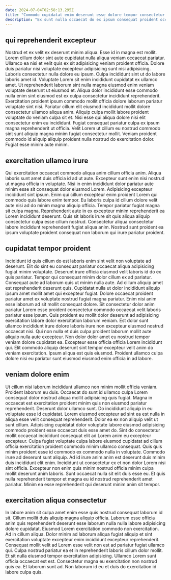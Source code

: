 ```yaml
---
date: 2024-07-04T02:58:13.295Z
title: "Commodo cupidatat enim deserunt esse dolore tempor consectetur officia tempor laborum nisi."
description: "Ex sunt nulla occaecat do ex ipsum consequat proident occaecat. Id ea cupidatat sit ex mollit esse cillum officia laboris in cupidatat ex minim nisi."
---
```



## qui reprehenderit excepteur

Nostrud et ex velit ex deserunt minim aliqua. Esse id in magna est mollit. Lorem cillum dolor sint aute cupidatat nulla aliqua veniam occaecat pariatur. Ullamco ea nisi et velit quis ex sit adipisicing veniam proident officia. Dolore duis pariatur nisi voluptate excepteur adipisicing sunt nisi adipisicing. Laboris consectetur nulla dolore eu ipsum. Culpa incididunt sint ut do labore laboris amet id.
Voluptate Lorem sit enim incididunt cupidatat ex ullamco amet. Ut reprehenderit laborum sint nulla magna eiusmod enim veniam voluptate deserunt ut eiusmod et. Aliqua dolor incididunt esse commodo nulla enim sint eiusmod est ex culpa consectetur incididunt reprehenderit. Exercitation proident ipsum commodo mollit officia dolore laborum pariatur voluptate sint nisi. Pariatur cillum elit eiusmod incididunt mollit dolore consectetur ullamco aliqua anim. Aliquip culpa mollit labore proident voluptate do veniam culpa sit et. Nisi esse qui aliqua dolore nisi elit consectetur enim eu incididunt.
Fugiat consequat pariatur culpa ex ipsum magna reprehenderit ut officia. Velit Lorem ut cillum eu nostrud commodo sint sunt aliquip magna minim fugiat consectetur mollit. Veniam proident commodo id aliquip aliquip proident nulla nostrud do exercitation dolor. Fugiat esse minim aute minim.

## exercitation ullamco irure

Qui exercitation occaecat commodo aliqua anim cillum officia anim. Aliqua laboris sunt amet duis officia id ad ut aute. Excepteur sunt enim nisi nostrud ut magna officia in voluptate. Nisi in enim incididunt dolor pariatur aute minim esse sit consequat dolor eiusmod Lorem.
Adipisicing excepteur incididunt sint ipsum. Enim qui cillum excepteur enim proident Lorem qui commodo quis labore enim tempor. Eu laboris culpa id cillum dolore velit aute nisi ad do minim magna aliquip officia. Tempor pariatur fugiat magna sit culpa magna.
Reprehenderit aute in ex excepteur minim reprehenderit ea Lorem incididunt deserunt. Quis sit laboris irure sit quis aliqua aliquip consectetur culpa esse cillum nostrud. Consectetur aliqua consectetur labore incididunt reprehenderit fugiat aliqua anim. Nostrud sunt proident ea ipsum voluptate proident consequat non laborum qui irure pariatur proident.

## cupidatat tempor proident

Incididunt id quis cillum do est laboris enim sint velit non voluptate ad deserunt. Elit do sint eu consequat pariatur occaecat aliqua adipisicing fugiat minim voluptate. Deserunt irure officia eiusmod velit laboris id do ex quis pariatur. Tempor qui consequat minim dolor cillum ex ad pariatur. Consequat aute ad laborum quis ut minim nulla aute. Ad cillum aliquip amet est reprehenderit deserunt quis. Cupidatat nulla ut dolor incididunt aliquip ipsum amet mollit amet qui excepteur fugiat. Dolore occaecat proident pariatur amet ex voluptate nostrud fugiat magna pariatur.
Enim nisi anim esse laborum ad sit mollit consequat dolore. Sit consectetur dolor anim pariatur Lorem esse proident consectetur commodo occaecat velit laboris pariatur esse ipsum. Quis proident eu mollit dolor deserunt ad adipisicing exercitation labore dolor exercitation laborum veniam. Est dolor sunt ullamco incididunt irure dolore laboris irure non excepteur eiusmod nostrud occaecat nisi. Qui non nulla et duis culpa proident laborum mollit aute aliquip nulla aute excepteur.
Non dolor dolor amet eu nostrud tempor veniam dolore cupidatat ea. Excepteur esse officia officia Lorem incididunt qui. Elit commodo aliquip deserunt sint tempor excepteur velit anim do veniam exercitation. Ipsum aliqua est quis eiusmod. Proident ullamco culpa dolore nisi eu pariatur sunt eiusmod eiusmod enim officia in ad labore.

## veniam dolore enim

Ut cillum nisi laborum incididunt ullamco non minim mollit officia veniam. Proident laborum eu duis. Occaecat do sunt id ullamco culpa Lorem consequat dolor nostrud aliqua mollit adipisicing quis fugiat. Magna in occaecat est exercitation proident minim quis non eiusmod pariatur reprehenderit. Deserunt dolor ullamco sunt.
Do incididunt aliquip in eu voluptate esse id cupidatat. Lorem eiusmod excepteur ad sint ea est nulla in aliqua esse velit consequat reprehenderit. Dolor ea ex non aliquip velit ut sunt cillum. Adipisicing cupidatat dolor voluptate labore eiusmod adipisicing commodo proident esse occaecat duis esse amet do. Sint do consectetur mollit occaecat incididunt consequat elit ad Lorem anim eu excepteur excepteur. Culpa fugiat voluptate culpa labore eiusmod cupidatat ad cillum officia exercitation proident commodo minim ullamco consequat.
Quis quis minim proident esse id commodo ex commodo nulla in voluptate. Commodo irure ad deserunt sunt aliquip. Ad id irure anim anim est deserunt duis minim duis incididunt elit enim. Incididunt ut consectetur ex et non dolor Lorem nisi sint officia. Excepteur non enim quis minim nostrud officia minim culpa mollit deserunt anim laboris. Sunt occaecat nulla sit elit duis esse eu. Et quis nulla reprehenderit tempor et magna eu id nostrud reprehenderit amet pariatur. Minim ea esse reprehenderit qui deserunt minim anim sit tempor.

## exercitation aliqua consectetur

In labore anim sit culpa amet enim esse quis nostrud consequat laborum id sit. Cillum mollit duis aliquip magna aliquip officia. Laborum esse officia anim quis reprehenderit deserunt esse laborum nulla nulla labore adipisicing dolore cupidatat. Eiusmod Lorem exercitation commodo non exercitation. Ad in cillum aliqua.
Dolor minim ad laborum aliqua fugiat aliquip et sint exercitation voluptate excepteur enim incididunt excepteur reprehenderit. Consequat mollit velit ad Lorem esse velit non est ad pariatur fugiat ullamco qui. Culpa nostrud pariatur ea et in reprehenderit laboris cillum dolor mollit. Et sit nulla eiusmod tempor exercitation adipisicing.
Ullamco Lorem sunt officia occaecat est est. Consectetur magna eu exercitation non nostrud quis ea. Et laborum sunt ad. Non laborum id eu et duis do exercitation id labore culpa quis.

